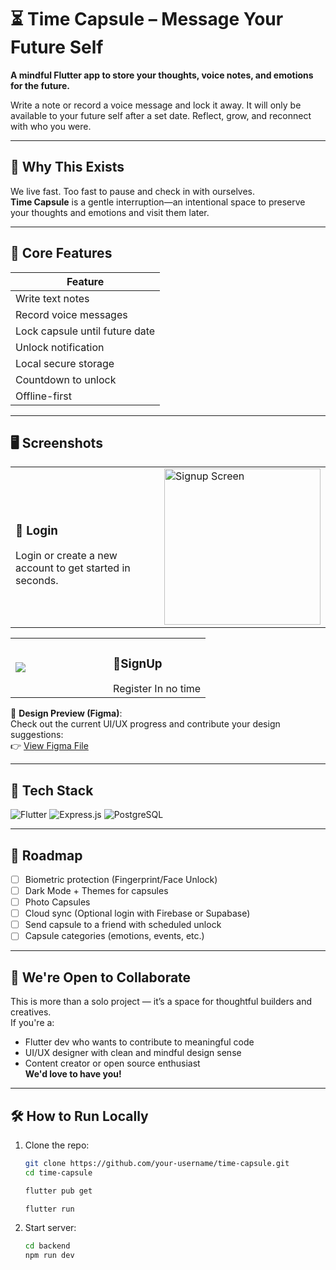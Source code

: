 # ⏳ Time Capsule – Message Your Future Self

**A mindful Flutter app to store your thoughts, voice notes, and emotions for the future.**

Write a note or record a voice message and lock it away. It will only be available to your future self after a set date. Reflect, grow, and reconnect with who you were.

---

## 🚀 Why This Exists

We live fast. Too fast to pause and check in with ourselves.  
**Time Capsule** is a gentle interruption—an intentional space to preserve your thoughts and emotions and visit them later.

---

## 🌟 Core Features

| Feature                    |
|---------------------------|
| Write text notes          | 
| Record voice messages     | 
| Lock capsule until future date |
| Unlock notification       | 
| Local secure storage      | 
| Countdown to unlock       |
| Offline-first             | 

---

## 🖥️ Screenshots

<!-- LOGIN SECTION -->
<table>
  <tr>
    <td width="50%">
      <h3>📝 Login</h3>
      Login or create a new account to get started in seconds. 
    </td>
    <td>
      <img src="https://github.com/user-attachments/assets/c429014b-53a8-40b4-89e7-9a10c2c73d47" alt="Signup Screen" width="250" />
    </td>
  </tr>
</table>
<table>
  <tr>
    <td>
      <img src="https://github.com/user-attachments/assets/0bbbd0ee-f8f3-4004-af27-7a6b6c8f28c6" />
    </td>
    <td width="50%">
      <h3>📝SignUp</h3>
    Register In no time
    </td>
  </tr>
</table>

📐 **Design Preview (Figma)**:  
Check out the current UI/UX progress and contribute your design suggestions:  
👉 [View Figma File](https://www.figma.com/design/bhaxgYf7n8gipMt9spnJNJ/Time-capsule-App-UI--Community-?node-id=10-76&t=fJcMgrGF1RcpIiep-1)

---

## 🧠 Tech Stack

![Flutter](https://img.shields.io/badge/Flutter-02569B?style=for-the-badge&logo=flutter&logoColor=white)
![Express.js](https://img.shields.io/badge/Express.js-000000?style=for-the-badge&logo=express&logoColor=white)
![PostgreSQL](https://img.shields.io/badge/PostgreSQL-336791?style=for-the-badge&logo=postgresql&logoColor=white)

---

## 🎯 Roadmap

- [ ] Biometric protection (Fingerprint/Face Unlock)
- [ ] Dark Mode + Themes for capsules
- [ ] Photo Capsules
- [ ] Cloud sync (Optional login with Firebase or Supabase)
- [ ] Send capsule to a friend with scheduled unlock
- [ ] Capsule categories (emotions, events, etc.)

---

## 🤝 We're Open to Collaborate

This is more than a solo project — it’s a space for thoughtful builders and creatives.  
If you're a:

- Flutter dev who wants to contribute to meaningful code
- UI/UX designer with clean and mindful design sense
- Content creator or open source enthusiast  
**We'd love to have you!**

---

## 🛠️ How to Run Locally

1. Clone the repo:
   ```bash
   git clone https://github.com/your-username/time-capsule.git
   cd time-capsule

   flutter pub get

   flutter run

2. Start server:
   ```bash
   cd backend
   npm run dev
